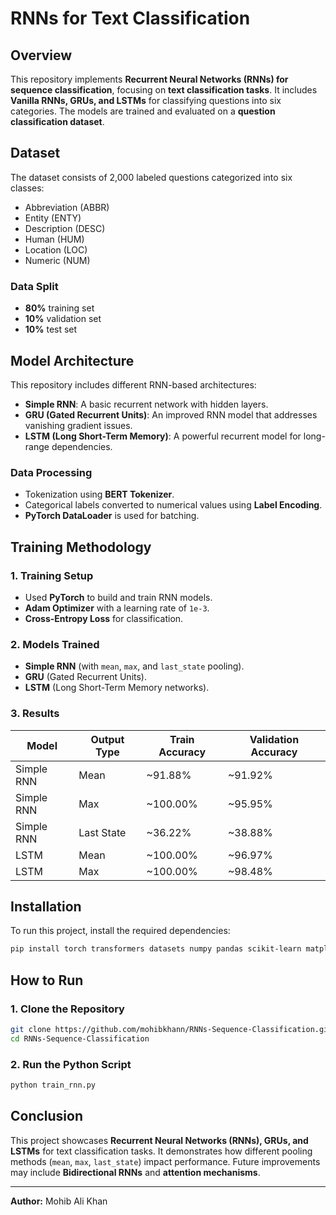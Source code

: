 # RNNs for Text Classification

## Overview
This repository implements **Recurrent Neural Networks (RNNs) for sequence classification**, focusing on **text classification tasks**. It includes **Vanilla RNNs, GRUs, and LSTMs** for classifying questions into six categories. The models are trained and evaluated on a **question classification dataset**.

## Dataset
The dataset consists of 2,000 labeled questions categorized into six classes:

- Abbreviation (ABBR)
- Entity (ENTY)
- Description (DESC)
- Human (HUM)
- Location (LOC)
- Numeric (NUM)

### **Data Split**
- **80%** training set
- **10%** validation set
- **10%** test set

## Model Architecture
This repository includes different RNN-based architectures:
- **Simple RNN**: A basic recurrent network with hidden layers.
- **GRU (Gated Recurrent Units)**: An improved RNN model that addresses vanishing gradient issues.
- **LSTM (Long Short-Term Memory)**: A powerful recurrent model for long-range dependencies.

### **Data Processing**
- Tokenization using **BERT Tokenizer**.
- Categorical labels converted to numerical values using **Label Encoding**.
- **PyTorch DataLoader** is used for batching.

## Training Methodology
### **1. Training Setup**
- Used **PyTorch** to build and train RNN models.
- **Adam Optimizer** with a learning rate of `1e-3`.
- **Cross-Entropy Loss** for classification.

### **2. Models Trained**
- **Simple RNN** (with `mean`, `max`, and `last_state` pooling).
- **GRU** (Gated Recurrent Units).
- **LSTM** (Long Short-Term Memory networks).

### **3. Results**
| Model          | Output Type  | Train Accuracy | Validation Accuracy |
|---------------|-------------|---------------|---------------------|
| Simple RNN    | Mean        | ~91.88%       | ~91.92%             |
| Simple RNN    | Max         | ~100.00%      | ~95.95%             |
| Simple RNN    | Last State  | ~36.22%       | ~38.88%             |
| LSTM          | Mean        | ~100.00%      | ~96.97%             |
| LSTM          | Max         | ~100.00%      | ~98.48%             |

## Installation
To run this project, install the required dependencies:
```bash
pip install torch transformers datasets numpy pandas scikit-learn matplotlib
```

## How to Run
### 1. Clone the Repository
```bash
git clone https://github.com/mohibkhann/RNNs-Sequence-Classification.git
cd RNNs-Sequence-Classification
```

### 2. Run the Python Script
```bash
python train_rnn.py
```

## Conclusion
This project showcases **Recurrent Neural Networks (RNNs), GRUs, and LSTMs** for text classification tasks. It demonstrates how different pooling methods (`mean`, `max`, `last_state`) impact performance. Future improvements may include **Bidirectional RNNs** and **attention mechanisms**.

---
**Author:** Mohib Ali Khan

